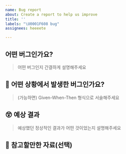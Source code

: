 ```yaml
---
name: Bug report
about: Create a report to help us improve
title: ''
labels: "\U0001F608 bug"
assignees: heeeete

---
```


## 어떤 버그인가요?

> 어떤 버그인지 간결하게 설명해주세요

## 👾 어떤 상황에서 발생한 버그인가요?

> (가능하면) Given-When-Then 형식으로 서술해주세요

## 😲 예상 결과

> 예상했던 정상적인 결과가 어떤 것이었는지 설명해주세요

## 🔗 참고할만한 자료(선택)
